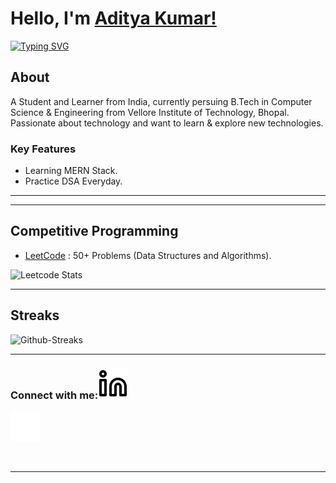# Hello, I'm [Aditya Kumar!](https://www.linkedin.com/in/aditya-kumar-9aba04227/)

[![Typing SVG](https://readme-typing-svg.herokuapp.com?size=25&color=1A9AF7&lines=I'm+a+Full+Stack+Web+Developer;Competitive+Coder)](https://git.io/typing-svg)

## About

A Student and Learner from India, currently persuing B.Tech in Computer Science & Engineering from Vellore Institute of Technology, Bhopal.
Passionate about technology and want to learn & explore new technologies.

### Key Features

- Learning MERN Stack.
- Practice DSA Everyday.

---



---

## Competitive Programming

- [LeetCode](https://leetcode.com/Aditya94118/) : 50+ Problems (Data Structures and Algorithms).


![Leetcode Stats](https://leetcode.card.workers.dev/?username=Aditya94118_)

---

## Streaks

![Github-Streaks](https://github-readme-streak-stats.herokuapp.com/?user=AdityaaSunny)

---

### Connect with me:[![ln](./Images/linkedin-light.svg)](https://www.linkedin.com/in/aditya-kumar-9aba04227/)
[![ln](./Images/linkedin-dark.svg)](https://www.linkedin.com/in/aditya-kumar-9aba04227/)
&nbsp;&nbsp;

&nbsp;&nbsp;

---

